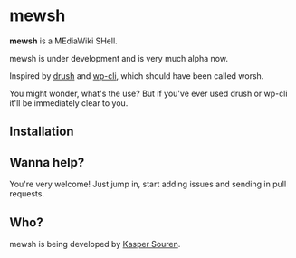 mewsh
=====

**mewsh** is a MEdiaWiki SHell.

mewsh is under development and is very much alpha now.


Inspired by [drush](http://drush.org/) and
[wp-cli](http://wp-cli.org/), which should have been called worsh.

You might wonder, what's the use? But if you've ever used drush or
wp-cli it'll be immediately clear to you.


## Installation


## Wanna help?

You're very welcome!  Just jump in, start adding issues and sending in
pull requests.

## Who?

mewsh is being developed by [Kasper Souren](http://guaka.org/).